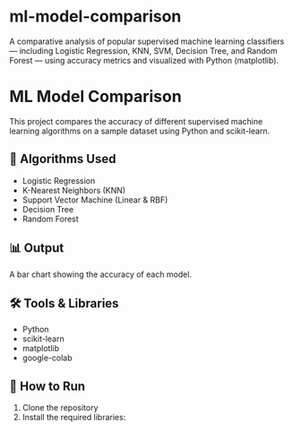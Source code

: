 # ml-model-comparison
A comparative analysis of popular supervised machine learning classifiers — including Logistic Regression, KNN, SVM, Decision Tree, and Random Forest — using accuracy metrics and visualized with Python (matplotlib).
# ML Model Comparison

This project compares the accuracy of different supervised machine learning algorithms on a sample dataset using Python and scikit-learn.

## 📌 Algorithms Used
- Logistic Regression
- K-Nearest Neighbors (KNN)
- Support Vector Machine (Linear & RBF)
- Decision Tree
- Random Forest

## 📊 Output
A bar chart showing the accuracy of each model.

## 🛠 Tools & Libraries
- Python
- scikit-learn
- matplotlib
- google-colab

## 🚀 How to Run
1. Clone the repository
2. Install the required libraries:
